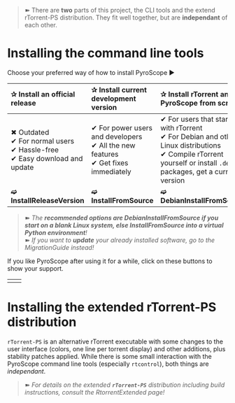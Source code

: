 > ➽ There are **two** parts of this project, the CLI tools and the extend rTorrent-PS distribution. They fit well together, but are **independant** of each other.

# Installing the command line tools #

Choose your preferred way of how to install PyroScope ►

| ✰ Install an official release | **✰ Install current development version** | **✰ Install rTorrent and PyroScope from scratch** |
|:------------------------------|:------------------------------------------|:--------------------------------------------------|
| ✖ Outdated<br />✔ For normal users <br />✔ Hassle-free <br />✔ Easy download and update | ✔ For power users and developers <br />✔ All the new features <br />✔ Get fixes immediately | ✔ For users that start out with rTorrent <br />✔ For Debian and other Linux distributions <br />✔ Compile rTorrent yourself or install `.deb` packages, get a current version |
| **➫ InstallReleaseVersion**   | **➫ InstallFromSource**                   | **➫ DebianInstallFromSource**                     |

> ➽ _The **recommended options are DebianInstallFromSource if you start on a blank Linux system, else InstallFromSource into a virtual Python environment**!_
> <br />
> ➽ _If you want to **update** your already installed software, go to the MigrationGuide instead!_

If you like PyroScope after using it for a while, click on these buttons to show your support.
<table border='0'><tr valign='middle'>
<td></td>
<td><wiki:gadget url="http://www.ohloh.net/p/346666/widgets/project_users_logo.xml" height="43"  border="0" /></td>
</tr></table>


# Installing the extended rTorrent-PS distribution #
`rTorrent-PS` is an alternative rTorrent executable with some changes to the user interface (colors, one line per torrent display) and other additions, plus stability patches applied. While there is some small interaction with the PyroScope command line tools (especially `rtcontrol`), both things are _independant_.

> ➽ _For details on the extended **`rTorrent-PS`** distribution including build instructions, consult the RtorrentExtended page!_